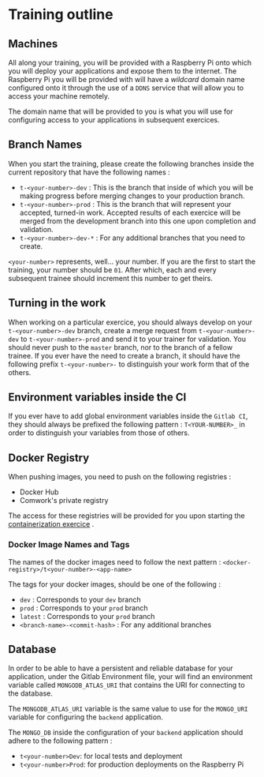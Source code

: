 # Training outline

## Machines

All along your training, you will be provided with a Raspberry Pi onto which you will deploy your applications and
expose them to the internet. The Raspberry Pi you will be provided with will have a _wildcard_ domain name configured onto it
through the use of a `DDNS` service that will allow you to access your machine remotely.

The domain name that will be provided to you is what you will use for configuring access to your applications in
subsequent exercices.

## Branch Names

When you start the training, please create the following branches inside the current repository that have the following
names :

- `t-<your-number>-dev` : This is the branch that inside of which you will be making progress before merging changes to
  your production branch.
- `t-<your-number>-prod` : This is the branch that will represent your accepted, turned-in work. Accepted results of
  each exercice will be merged from the development branch into this one upon completion and validation.
- `t-<your-number>-dev-*` : For any additional branches that you need to create.

`<your-number>` represents, well... your number. If you are the first to start the training, your number should be `01`.
After which, each and every subsequent trainee should increment this number to get theirs.

## Turning in the work

When working on a particular exercice, you should always develop on your `t-<your-number>-dev` branch, create a merge
request from `t-<your-number>-dev` to `t-<your-number>-prod` and send it to your trainer for validation. You should
never push to the `master` branch, nor to the branch of a fellow trainee. If you ever have the need to create a branch,
it should have the following prefix `t-<your-number>-` to distinguish your work form that of the others.

## Environment variables inside the CI

If you ever have to add global environment variables inside the `Gitlab CI`, they should always be prefixed the
following pattern : `T<YOUR-NUMBER>_` in order to distinguish your variables from those of others.

## Docker Registry

When pushing images, you need to push on the following registries :

* Docker Hub
* Comwork's private registry

The access for these registries will be provided for you upon starting the [containerization exercice](ex2-section-2.md)
.

### Docker Image Names and Tags

The names of the docker images need to follow the next pattern : `<docker-registry>/t<your-number>-<app-name>`

The tags for your docker images, should be one of the following :

* `dev` : Corresponds to your `dev` branch
* `prod` : Corresponds to your `prod` branch
* `latest` : Corresponds to your `prod` branch
* `<branch-name>-<commit-hash>` : For any additional branches

## Database

In order to be able to have a persistent and reliable database for your application, under the Gitlab Environment file,
your will find an environment variable called `MONGODB_ATLAS_URI` that contains the URI for connecting to the database.

The `MONGODB_ATLAS_URI` variable is the same value to use for the `MONGO_URI` variable for configuring the `backend`
application.

The `MONGO_DB` inside the configuration of your `backend` application should adhere to the following pattern :

* `t<your-number>Dev`: for local tests and deployment
* `t<your-number>Prod`: for production deployments on the Raspberry Pi